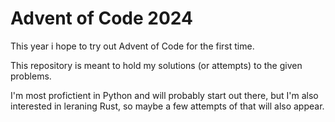 # Advent of Code 2024

This year i hope to try out Advent of Code for the first time.

This repository is meant to hold my solutions (or attempts) to the given problems.

I'm most profictient in Python and will probably start out there, but I'm also interested in leraning Rust, so maybe a few attempts of that will also appear.
